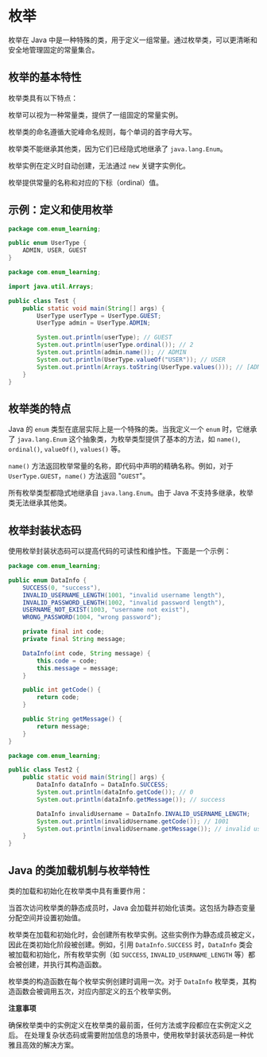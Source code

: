 # 枚举

枚举在 Java 中是一种特殊的类，用于定义一组常量。通过枚举类，可以更清晰和安全地管理固定的常量集合。

## 枚举的基本特性

枚举类具有以下特点：

枚举可以视为一种常量类，提供了一组固定的常量实例。

枚举类的命名遵循大驼峰命名规则，每个单词的首字母大写。

枚举类不能继承其他类，因为它们已经隐式地继承了 `java.lang.Enum`。

枚举实例在定义时自动创建，无法通过 `new` 关键字实例化。

枚举提供常量的名称和对应的下标（ordinal）值。

## 示例：定义和使用枚举

```java
package com.enum_learning;

public enum UserType {
    ADMIN, USER, GUEST
}
```

```java
package com.enum_learning;

import java.util.Arrays;

public class Test {
    public static void main(String[] args) {
        UserType userType = UserType.GUEST;
        UserType admin = UserType.ADMIN;

        System.out.println(userType); // GUEST
        System.out.println(userType.ordinal()); // 2
        System.out.println(admin.name()); // ADMIN
        System.out.println(UserType.valueOf("USER")); // USER
        System.out.println(Arrays.toString(UserType.values())); // [ADMIN, USER, GUEST]
    }
}
```

## 枚举类的特点

Java 的 `enum` 类型在底层实际上是一个特殊的类。当我定义一个 `enum` 时，它继承了 `java.lang.Enum` 这个抽象类，为枚举类型提供了基本的方法，如 `name()`, `ordinal()`, `valueOf()`, `values()` 等。

`name()` 方法返回枚举常量的名称，即代码中声明的精确名称。例如，对于 `UserType.GUEST`，`name()` 方法返回 "`GUEST`"。

所有枚举类型都隐式地继承自 `java.lang.Enum`。由于 Java 不支持多继承，枚举类无法继承其他类。

## 枚举封装状态码

使用枚举封装状态码可以提高代码的可读性和维护性。下面是一个示例：

```java
package com.enum_learning;

public enum DataInfo {
    SUCCESS(0, "success"),
    INVALID_USERNAME_LENGTH(1001, "invalid username length"),
    INVALID_PASSWORD_LENGTH(1002, "invalid password length"),
    USERNAME_NOT_EXIST(1003, "username not exist"),
    WRONG_PASSWORD(1004, "wrong password");

    private final int code;
    private final String message;

    DataInfo(int code, String message) {
        this.code = code;
        this.message = message;
    }

    public int getCode() {
        return code;
    }

    public String getMessage() {
        return message;
    }
}
```

```java
package com.enum_learning;

public class Test2 {
    public static void main(String[] args) {
        DataInfo dataInfo = DataInfo.SUCCESS;
        System.out.println(dataInfo.getCode()); // 0
        System.out.println(dataInfo.getMessage()); // success

        DataInfo invalidUsername = DataInfo.INVALID_USERNAME_LENGTH;
        System.out.println(invalidUsername.getCode()); // 1001
        System.out.println(invalidUsername.getMessage()); // invalid username length
    }
}
```

## Java 的类加载机制与枚举特性

类的加载和初始化在枚举类中具有重要作用：

当首次访问枚举类的静态成员时，Java 会加载并初始化该类。这包括为静态变量分配空间并设置初始值。

枚举类在加载和初始化时，会创建所有枚举实例。这些实例作为静态成员被定义，因此在类初始化阶段被创建。例如，引用 `DataInfo.SUCCESS` 时，`DataInfo` 类会被加载和初始化，所有枚举实例（如 `SUCCESS`, `INVALID_USERNAME_LENGTH` 等）都会被创建，并执行其构造函数。

枚举类的构造函数在每个枚举实例创建时调用一次。对于 `DataInfo` 枚举类，其构造函数会被调用五次，对应内部定义的五个枚举实例。

**注意事项**

确保枚举类中的实例定义在枚举类的最前面，任何方法或字段都应在实例定义之后。
在处理复杂状态码或需要附加信息的场景中，使用枚举封装状态码是一种优雅且高效的解决方案。
